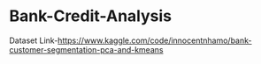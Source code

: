 # Bank-Credit-Analysis
Dataset Link-https://www.kaggle.com/code/innocentnhamo/bank-customer-segmentation-pca-and-kmeans
